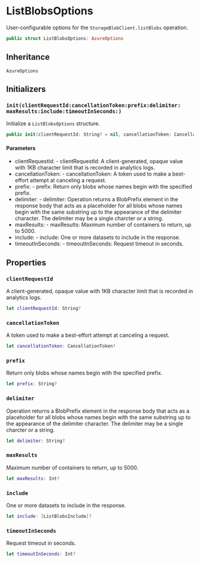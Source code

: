 # ListBlobsOptions

User-configurable options for the `StorageBlobClient.listBlobs` operation.

``` swift
public struct ListBlobsOptions:​ AzureOptions
```

## Inheritance

`AzureOptions`

## Initializers

### `init(clientRequestId:​cancellationToken:​prefix:​delimiter:​maxResults:​include:​timeoutInSeconds:​)`

Initialize a `ListBlobsOptions` structure.

``` swift
public init(clientRequestId:​ String? = nil, cancellationToken:​ CancellationToken? = nil, prefix:​ String? = nil, delimiter:​ String? = nil, maxResults:​ Int? = nil, include:​ [ListBlobsInclude]? = nil, timeoutInSeconds:​ Int? = nil)
```

#### Parameters

  - clientRequestId:​ - clientRequestId:​ A client-generated, opaque value with 1KB character limit that is recorded in analytics logs.
  - cancellationToken:​ - cancellationToken:​ A token used to make a best-effort attempt at canceling a request.
  - prefix:​ - prefix:​ Return only blobs whose names begin with the specified prefix.
  - delimiter:​ - delimiter:​ Operation returns a BlobPrefix element in the response body that acts as a placeholder for all blobs whose names begin with the same substring up to the appearance of the delimiter character. The delimiter may be a single charcter or a string.
  - maxResults:​ - maxResults:​ Maximum number of containers to return, up to 5000.
  - include:​ - include:​ One or more datasets to include in the response.
  - timeoutInSeconds:​ - timeoutInSeconds:​ Request timeout in seconds.

## Properties

### `clientRequestId`

A client-generated, opaque value with 1KB character limit that is recorded in analytics logs.

``` swift
let clientRequestId:​ String?
```

### `cancellationToken`

A token used to make a best-effort attempt at canceling a request.

``` swift
let cancellationToken:​ CancellationToken?
```

### `prefix`

Return only blobs whose names begin with the specified prefix.

``` swift
let prefix:​ String?
```

### `delimiter`

Operation returns a BlobPrefix element in the response body that acts as a placeholder for all
blobs whose names begin with the same substring up to the appearance of the delimiter character.
The delimiter may be a single charcter or a string.

``` swift
let delimiter:​ String?
```

### `maxResults`

Maximum number of containers to return, up to 5000.

``` swift
let maxResults:​ Int?
```

### `include`

One or more datasets to include in the response.

``` swift
let include:​ [ListBlobsInclude]?
```

### `timeoutInSeconds`

Request timeout in seconds.

``` swift
let timeoutInSeconds:​ Int?
```
